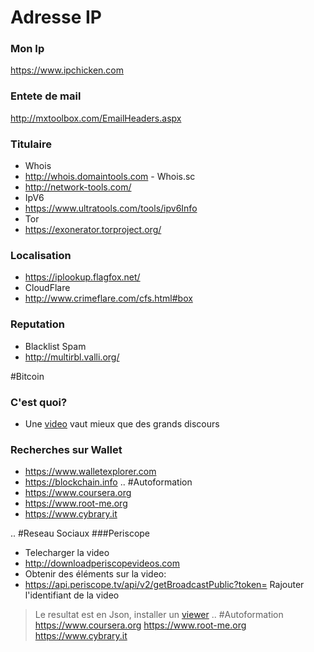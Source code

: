 # Adresse IP
### Mon Ip
https://www.ipchicken.com
### Entete de mail
http://mxtoolbox.com/EmailHeaders.aspx
### Titulaire
* Whois
 * http://whois.domaintools.com - Whois.sc
 * http://network-tools.com/ 
* IpV6
 * https://www.ultratools.com/tools/ipv6Info
* Tor
 * https://exonerator.torproject.org/
### Localisation
 * https://iplookup.flagfox.net/
* CloudFlare
 * http://www.crimeflare.com/cfs.html#box

### Reputation
* Blacklist Spam
 * http://multirbl.valli.org/

#Bitcoin
### C'est quoi?
* Une [video](https://numaparis.ubicast.tv/videos/20-06-2013-140755/) vaut mieux que des grands discours
### Recherches sur Wallet
* https://www.walletexplorer.com
* https://blockchain.info
..
#Autoformation
* https://www.coursera.org
* https://www.root-me.org
* https://www.cybrary.it

..
#Reseau Sociaux
###Periscope
* Telecharger la video 
 * http://downloadperiscopevideos.com
* Obtenir des éléments sur la video:
 * https://api.periscope.tv/api/v2/getBroadcastPublic?token= Rajouter l'identifiant de la video 
 >Le resultat est en Json, installer un [viewer](https://addons.mozilla.org/fr/firefox/addon/jsonview/?src=search)
..
#Autoformation
https://www.coursera.org
https://www.root-me.org
https://www.cybrary.it

